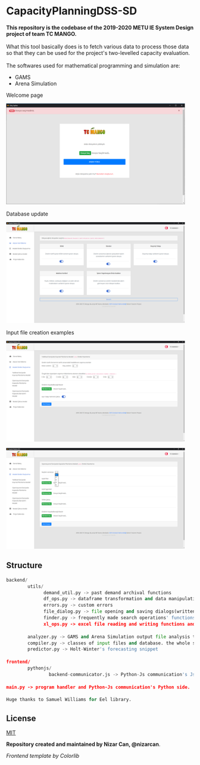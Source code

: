 # CapacityPlanningDSS-SD

**This repository is the codebase of the 2019-2020 METU IE System Design project of team TC MANGO.**
<br /><br />What this tool basically does is to fetch various data to process those data so that they can be 
used for the project's two-levelled capacity evaluation.<br /><br />The softwares used for mathematical 
programming and simulation are:</p>
<ul>
<li>GAMS
<li>Arena Simulation
</ul>

<p>Welcome page</p>
<img src="images/welcome-page.jpg" width=480 height=270>


<p>Database update</p>
<img src="images/archive-update.jpg" width=480 height=270>


<p>Input file creation examples</p>
<img src="images/tactical-mm-input.jpg" width=480 height=270>
<p> </p>
<img src="images/operational-mm-input.jpg" width=480 height=270>

<h2>Structure</h2>

```python
backend/
        utils/
              demand_util.py -> past demand archival functions
              df_ops.py -> dataframe transformation and data manipulation functions 
              errors.py -> custom errors
              file_dialog.py -> file opening and saving dialogs(written in python since the frontend is based on javascript)
              finder.py -> frequently made search operations' functions
              xl_ops.py -> excel file reading and writing functions and exceptions handling        
        
        analyzer.py -> GAMS and Arena Simulation output file analysis tools
        compiler.py -> classes of input files and database. the whole system basically runs out of this file
        predictor.py -> Holt-Winter's forecasting snippet

frontend/
        pythonjs/
                backend-communicator.js -> Python-Js communication's Js side.

main.py -> program handler and Python-Js communication's Python side. 

Huge thanks to Samuel Williams for Eel library.


```

## License
[MIT](https://choosealicense.com/licenses/mit/)

**Repository created and maintained by Nizar Can, @nizarcan**.

_Frontend template by Colorlib_
